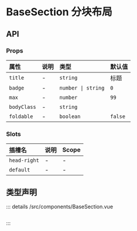# BaseSection 分块布局



## API 
### Props

|属性|说明|类型|默认值|
|:---|:---|:---|:---|
|`title`|-|`string`|标题|
|`badge`|-|`number \| string`|`0`|
|`max`|-|`number`|`99`|
|`bodyClass`|-|`string`||
|`foldable`|-|`boolean`|`false`|

### Slots

|插槽名|说明|Scope|
|:---|:---|:---|
|`head-right`|-|-|
|`default`|-|-|



## 类型声明
::: details
/src/components/BaseSection.vue


``` ts


```

:::  


